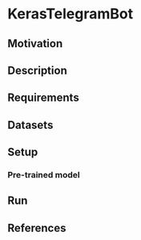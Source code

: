 # KerasTelegramBot
## Motivation
## Description
## Requirements
## Datasets
## Setup
### Pre-trained model
## Run
## References

